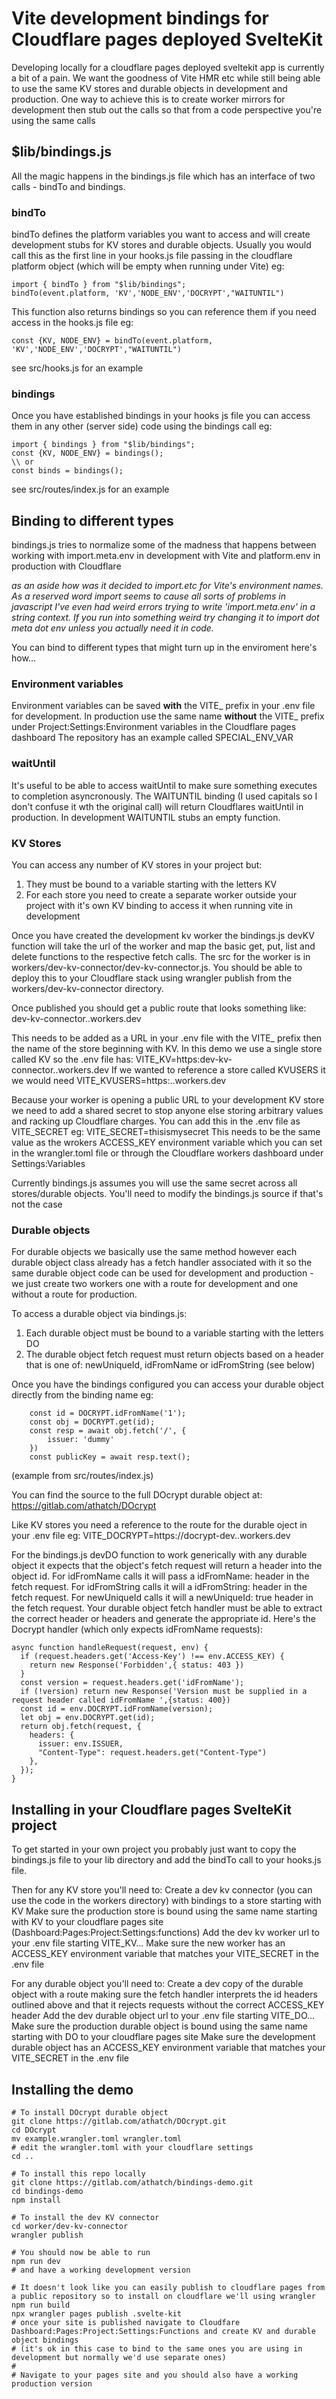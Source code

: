 # Vite development bindings for Cloudflare pages deployed SvelteKit
Developing locally for a cloudflare pages deployed sveltekit app is currently a bit of a pain.
We want the goodness of Vite HMR etc while still being able to use the same KV stores and durable objects in development and production.
One way to achieve this is to create worker mirrors for development then stub out the calls so that from a code perspective you're using the same calls


## $lib/bindings.js
All the magic happens in the bindings.js file which has an interface of two calls - bindTo and bindings.

### bindTo
bindTo defines the platform variables you want to access and will create development stubs for KV stores and durable objects.
Usually you would call this as the first line in your hooks.js file passing in the cloudflare platform object (which will be empty when running under Vite) eg:
````
import { bindTo } from "$lib/bindings";
bindTo(event.platform, 'KV','NODE_ENV','DOCRYPT',"WAITUNTIL")
````
This function also returns bindings so you can reference them if you need access in the hooks.js file eg:
````
const {KV, NODE_ENV} = bindTo(event.platform, 'KV','NODE_ENV','DOCRYPT',"WAITUNTIL")
````
see src/hooks.js for an example

### bindings
Once you have established bindings in your hooks js file you can access them in any other (server side) code using the bindings call eg:
````
import { bindings } from "$lib/bindings";
const {KV, NODE_ENV} = bindings();
\\ or
const binds = bindings();
`````
see src/routes/index.js for an example

## Binding to different types
bindings.js tries to normalize some of the madness that happens between working with import.meta.env in development with Vite and platform.env in production with Cloudflare

*as an aside how was it decided to import.etc for Vite's environment names.  As a reserved word import seems to cause all sorts of problems in javascript I've even had weird errors trying to write 'import.meta.env' in a string context.  If you run into something weird try changing it to import dot meta dot env unless you actually need it in code.*

You can bind to different types that might turn up in the enviroment here's how...

### Environment variables
Environment variables can be saved **with** the VITE_ prefix in your .env file for development.
In production use the same name **without** the VITE_ prefix under Project:Settings:Environment variables in the Cloudflare pages dashboard
The repository has an example called SPECIAL_ENV_VAR

### waitUntil
It's useful to be able to access waitUntil to make sure something executes to completion asyncronously.
The WAITUNTIL binding (I used capitals so I don't confuse it wth the original call) will return Cloudflares waitUntil in production.
In development WAITUNTIL stubs an empty function.

### KV Stores
You can access any number of KV stores in your project but:
1) They must be bound to a variable starting with the letters KV
2) For each store you need to create a separate worker outside your project with it's own KV binding to access it when running vite in development

Once you have created the development kv worker the bindings.js devKV function will take the url of the worker and map the basic get, put, list and delete functions to the respective fetch calls.  The src for the worker is in workers/dev-kv-connector/dev-kv-connector.js.  You should be able to deploy this to your Cloudflare stack using wrangler publish from the workers/dev-kv-connector directory.

Once published you should get a public route that looks something like:
dev-kv-connector.<your org>.workers.dev

This needs to be added as a URL in your .env file with the VITE_ prefix then the name of the store beginning with KV.  In this demo we use a single store called KV so the .env file has:
VITE_KV=https:dev-kv-connector.<your org>.workers.dev
If we wanted to reference a store called KVUSERS it we would need
VITE_KVUSERS=https:<dev-kv-workername>.<your org>.workers.dev

Because your worker is opening a public URL to your development KV store we need to add a shared secret to stop anyone else storing arbitrary values and racking up Cloudflare charges.  You can add this in the .env file as VITE_SECRET eg:
VITE_SECRET=thisismysecret
This needs to be the same value as the wrokers ACCESS_KEY environment variable which you can set in the wrangler.toml file or through the Cloudflare workers dashboard under Settings:Variables

Currently bindings.js assumes you will use the same secret across all stores/durable objects.  You'll need to modify the bindings.js source if that's not the case


### Durable objects
For durable objects we basically use the same method however each durable object class already has a fetch handler associated with it so the same durable object code can be used for development and production - we just create two workers one with a route for development and one without a route for production.

To access a durable object via bindings.js:
1) Each durable object must be bound to a variable starting with the letters DO
2) The durable object fetch request must return objects based on a header that is one of: newUniqueId, idFromName or idFromString (see below)

Once you have the bindings configured you can access your durable object directly from the binding name eg:
````
    const id = DOCRYPT.idFromName('1');
    const obj = DOCRYPT.get(id);
    const resp = await obj.fetch('/', {
        issuer: 'dummy'
    })
    const publicKey = await resp.text();
````
(example from src/routes/index.js)

You can find the source to the full DOcrypt durable object at: 
https://gitlab.com/athatch/DOcrypt

Like KV stores you need a reference to the route for the durable oject in your .env file eg:
VITE_DOCRYPT=https://docrypt-dev.<your org>.workers.dev

For the bindings.js devDO function to work generically with any durable object it expects that the object's fetch request will return a header into the object id.
For idFromName calls it will pass a idFromName: <name> header in the fetch request.
For idFromString calls it will a idFromString: <string> header in the fetch request.
For newUniqueId calls it will a newUniqueId: true header in the fetch request.
Your durable object fetch handler must be able to extract the correct header or headers and generate the appropriate id.  Here's the Docrypt handler (which only expects idFromName requests):
````
async function handleRequest(request, env) {
  if (request.headers.get('Access-Key') !== env.ACCESS_KEY) {
    return new Response('Forbidden',{ status: 403 })
  }
  const version = request.headers.get('idFromName');
  if (!version) return new Response('Version must be supplied in a request header called idFromName ',{status: 400})
  const id = env.DOCRYPT.idFromName(version);
  let obj = env.DOCRYPT.get(id);
  return obj.fetch(request, {
    headers: {
      issuer: env.ISSUER,
      "Content-Type": request.headers.get("Content-Type")
    },
  });
}
````


## Installing in your Cloudflare pages SvelteKit project

To get started in your own project you probably just want to copy the bindings.js file to your lib directory and add the bindTo call to your hooks.js file.

Then for any KV store you'll need to:
Create a dev kv connector (you can use the code in the workers directory) with bindings to a store starting with KV
Make sure the production store is bound using the same name starting with KV to your cloudflare pages site (Dashboard:Pages:Project:Settings:functions)
Add the dev kv worker url to your .env file starting VITE_KV...
Make sure the new worker has an ACCESS_KEY environment variable that matches your VITE_SECRET in the .env file

For any durable object you'll need to:
Create a dev copy of the durable object with a route making sure the fetch handler interprets the id headers outlined above and that it rejects requests without the correct ACCESS_KEY header
Add the dev durable object url to your .env file starting VITE_DO...
Make sure the production durable object is bound using the same name starting with DO to your cloudflare pages site 
Make sure the development durable object has an ACCESS_KEY environment variable that matches your VITE_SECRET in the .env file


## Installing the demo
````
# To install DOcrypt durable object
git clone https://gitlab.com/athatch/DOcrypt.git
cd DOcrypt
mv example.wrangler.toml wrangler.toml
# edit the wrangler.toml with your cloudflare settings
cd ..

# To install this repo locally
git clone https://gitlab.com/athatch/bindings-demo.git
cd bindings-demo
npm install

# To install the dev KV connector
cd worker/dev-kv-connector
wrangler publish

# You should now be able to run
npm run dev
# and have a working development version

# It doesn't look like you can easily publish to cloudflare pages from a public repository so to install on cloudflare we'll using wrangler
npm run build
npx wrangler pages publish .svelte-kit
# once your site is published navigate to Cloudfare Dashboard:Pages:Project:Settings:Functions and create KV and durable object bindings
# (it's ok in this case to bind to the same ones you are using in development but normally we'd use separate ones)
#
# Navigate to your pages site and you should also have a working production version